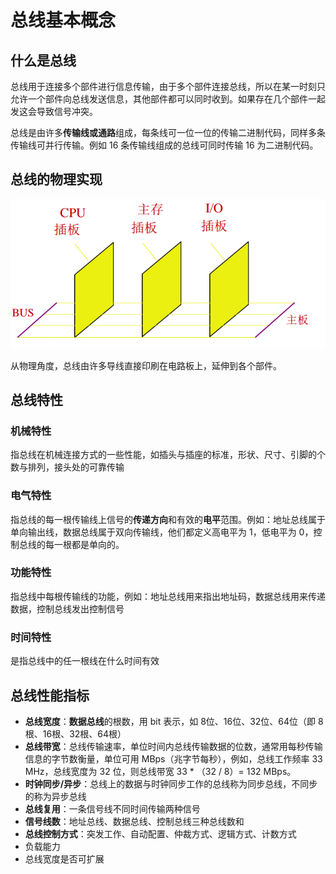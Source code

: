 # 总线基本概念

## 什么是总线

总线用于连接多个部件进行信息传输，由于多个部件连接总线，所以在某一时刻只允许一个部件向总线发送信息，其他部件都可以同时收到。如果存在几个部件一起发这会导致信号冲突。

总线是由许多**传输线或通路**组成，每条线可一位一位的传输二进制代码，同样多条传输线可并行传输。例如 16 条传输线组成的总线可同时传输 16 为二进制代码。

## 总线的物理实现

![](../.gitbook/assets/zong-xian-de-wu-li-shi-xian-.png)

从物理角度，总线由许多导线直接印刷在电路板上，延伸到各个部件。

## 总线特性

### 机械特性

指总线在机械连接方式的一些性能，如插头与插座的标准，形状、尺寸、引脚的个数与排列，接头处的可靠传输

### 电气特性

指总线的每一根传输线上信号的**传递方向**和有效的**电平**范围。例如：地址总线属于单向输出线，数据总线属于双向传输线，他们都定义高电平为 1，低电平为 0，控制总线的每一根都是单向的。

### 功能特性

指总线中每根传输线的功能，例如：地址总线用来指出地址码，数据总线用来传递数据，控制总线发出控制信号

### 时间特性

是指总线中的任一根线在什么时间有效

## 总线性能指标

* **总线宽度**：**数据总线**的根数，用 bit 表示，如 8位、16位、32位、64位（即 8 根、16根、32根、64根）
* **总线带宽**：总线传输速率，单位时间内总线传输数据的位数，通常用每秒传输信息的字节数衡量，单位可用 MBps（兆字节每秒），例如，总线工作频率 33 MHz，总线宽度为 32 位，则总线带宽 33 \* （32 / 8）= 132 MBps。
* **时钟同步/异步**：总线上的数据与时钟同步工作的总线称为同步总线，不同步的称为异步总线
* **总线复用**：一条信号线不同时间传输两种信号
* **信号线数**：地址总线、数据总线、控制总线三种总线数和
* **总线控制方式**：突发工作、自动配置、仲裁方式、逻辑方式、计数方式
* 负载能力
* 总线宽度是否可扩展


